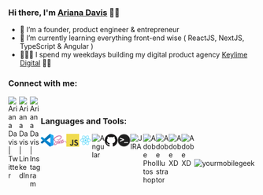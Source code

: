 ### Hi there, I'm [Ariana Davis][website] 👋🏽

- 🚀 I’m a founder, product engineer & entrepreneur 
- 🌱 I’m currently learning everything front-end wise ( ReactJS, NextJS, TypeScript & Angular ) 
- 👩🏽‍💻 I spend my weekdays building my digital product agency [Keylime Digital][job] 🍋‍🟩

### Connect with me:
[<img align="left" alt="Ariana Davis | Twitter" width="22px" src="https://cdn.jsdelivr.net/npm/simple-icons@v3/icons/twitter.svg" />][twitter]
[<img align="left" alt="Ariana Davis | LinkedIn" width="22px" src="https://cdn.jsdelivr.net/npm/simple-icons@v3/icons/linkedin.svg" />][linkedin]
[<img align="left" alt="Ariana Davis | Instagram" width="22px" src="https://cdn.jsdelivr.net/npm/simple-icons@v3/icons/instagram.svg" />][instagram]

<br />

### Languages and Tools:

<img align="left" alt="Visual Studio Code" width="26px" src="https://raw.githubusercontent.com/github/explore/80688e429a7d4ef2fca1e82350fe8e3517d3494d/topics/visual-studio-code/visual-studio-code.png" />
<img align="left" alt="Sass" width="26px" src="https://raw.githubusercontent.com/github/explore/80688e429a7d4ef2fca1e82350fe8e3517d3494d/topics/sass/sass.png" />
<img align="left" alt="JavaScript" width="26px" src="https://raw.githubusercontent.com/github/explore/80688e429a7d4ef2fca1e82350fe8e3517d3494d/topics/javascript/javascript.png" />
<img align="left" alt="React" width="26px" src="https://raw.githubusercontent.com/github/explore/80688e429a7d4ef2fca1e82350fe8e3517d3494d/topics/react/react.png" />
<img align="left" alt="Angular" width="26px" src="https://cdn.jsdelivr.net/npm/simple-icons@v3/icons/angular.svg" />
<img align="left" alt="GitHub" width="26px" src="https://raw.githubusercontent.com/github/explore/78df643247d429f6cc873026c0622819ad797942/topics/github/github.png" />
<img align="left" alt="HTML5" width="26px" src="https://raw.githubusercontent.com/github/explore/80688e429a7d4ef2fca1e82350fe8e3517d3494d/topics/terminal/terminal.png" />
<img align="left" alt="JIRA" width="26px" src="https://cdn.jsdelivr.net/npm/simple-icons@v3/icons/jira.svg" />
<img align="left" alt="Adobe Photoshop" width="26px" src="https://cdn.jsdelivr.net/npm/simple-icons@v3/icons/adobephotoshop.svg" />
<img align="left" alt="Adobe Illustrator" width="26px" src="https://cdn.jsdelivr.net/npm/simple-icons@v3/icons/adobeillustrator.svg" />
<img align="left" alt="Adobe XD" width="26px" src="https://cdn.jsdelivr.net/npm/simple-icons@v3/icons/adobexd.svg" />
<img align="left" alt="Adobe XD" width="26px" src="https://cdn.jsdelivr.net/npm/simple-icons@v3/icons/figma.svg" />

<br />
<br />
<br />

<img align="left" src="https://github-readme-stats.vercel.app/api/top-langs?username=yourmobilegeek&show_icons=true&locale=en&layout=compact" alt="yourmobilegeek" />

[job]: http://keylime.digital
[website]: https://www.thebeautyslot.com
[twitter]: https://twitter.com/yourmobilegeek
[instagram]: https://instagram.com/yourmobilegeek
[linkedin]: https://www.linkedin.com/in/arianamdavis
